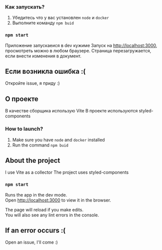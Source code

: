 ### Как запускать?

1. Убедитесь что у вас установлен `node` и `docker`
2. Выполните команду `npm buid`

### `npm start`
Приложение запускаеися в dev кужиме
Запуск на [http://localhost:3000](http://localhost:3000), просмотреть можно в любом браузере.
Страница перезагружается, если внести изменения в документ.

## Если возникла ошибка :(

Откройте issue, я приду :)

## О проекте
В качестве сборщика использую Vite
В проекте используются styled-components


### How to launch?
1. Make sure you have `node` and `docker` installed
2. Run the command `npm buid`

## About the project
I use Vite as a collector
The project uses styled-components
### `npm start`
Runs the app in the dev mode.\
Open [http://localhost:3000](http://localhost:3000) to view it in the browser.

The page will reload if you make edits.\
You will also see any lint errors in the console.

## If an error occurs :(

Open an issue, I'll come :)

